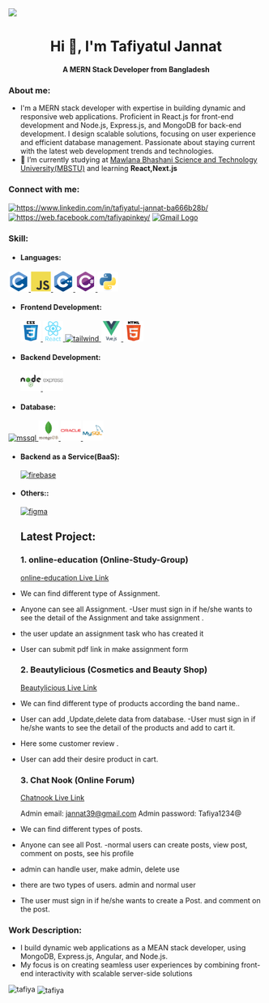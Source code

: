 <img src="https://i.ibb.co/jzxT2Q3/2.png" />


<h1 align="center">Hi 👋, I'm Tafiyatul Jannat</h1>
<h4 align="center">A MERN Stack Developer from Bangladesh</h4>

>
<h3 align="left">About me:</h3>

- I'm a MERN stack developer with expertise in building dynamic and responsive web applications. Proficient in React.js for front-end development and Node.js, Express.js, and MongoDB for back-end development. I design scalable solutions, focusing on user experience and efficient database management. Passionate about staying current with the latest web development trends and technologies.
-  🌱 I’m currently studying at [Mawlana Bhashani Science and Technology University(MBSTU)](https://mbstu.ac.bd/) and learning **React,Next.js**


<h3 align="left">Connect with me:</h3>
<p align="left">
<a href="https://www.linkedin.com/in/tafiyatul-jannat-ba666b28b/" target="blank"><img align="center" src="https://raw.githubusercontent.com/rahuldkjain/github-profile-readme-generator/master/src/images/icons/Social/linked-in-alt.svg" alt="https://www.linkedin.com/in/tafiyatul-jannat-ba666b28b/" height="30" width="40" /></a> 
<a href="https://web.facebook.com/tafiyapinkey/" target="blank"><img align="center" src="https://raw.githubusercontent.com/rahuldkjain/github-profile-readme-generator/master/src/images/icons/Social/facebook.svg" alt="https://web.facebook.com/tafiyapinkey/" height="30" width="40" /></a>
  <a href="mailto:tafiapinkey@gmail.com">
  <img src="https://i.ibb.co/k8LbqBz/icons8-gmail-48.png" alt="Gmail Logo" align="center" width="40" height="30">
</a>
</p>
<h3 align="left">Skill:</h3>

- <h4 align="left">Languages:</h4>
<p align="left"> <a href="https://www.cprogramming.com/" target="_blank" rel="noreferrer"> <img src="https://raw.githubusercontent.com/devicons/devicon/master/icons/c/c-original.svg" alt="c" width="40" height="40"/> </a> 
  <a href="https://developer.mozilla.org/en-US/docs/Web/JavaScript" target="_blank" rel="noreferrer"> <img src="https://raw.githubusercontent.com/devicons/devicon/master/icons/javascript/javascript-original.svg" alt="javascript" width="40" height="40"/> </a>
  <a href="https://www.w3schools.com/cpp/" target="_blank" rel="noreferrer"> <img src="https://raw.githubusercontent.com/devicons/devicon/master/icons/cplusplus/cplusplus-original.svg" alt="cplusplus" width="40" height="40"/> </a> <a href="https://www.w3schools.com/cs/" target="_blank" rel="noreferrer"> <img src="https://raw.githubusercontent.com/devicons/devicon/master/icons/csharp/csharp-original.svg" alt="csharp" width="40" height="40"/> </a>
<a href="https://www.python.org" target="_blank" rel="noreferrer"> <img src="https://raw.githubusercontent.com/devicons/devicon/master/icons/python/python-original.svg" alt="python" width="40" height="40"/> </a> </p>

- <h4 align="left">Frontend Development:</h4>
  <a href="https://www.w3schools.com/css/" target="_blank" rel="noreferrer"> <img src="https://raw.githubusercontent.com/devicons/devicon/master/icons/css3/css3-original-wordmark.svg" alt="css3" width="40" height="40"/> </a>
  <a href="https://reactjs.org/" target="_blank" rel="noreferrer"> <img src="https://raw.githubusercontent.com/devicons/devicon/master/icons/react/react-original-wordmark.svg" alt="react" width="40" height="40"/> </a>
  <a href="https://tailwindcss.com/" target="_blank" rel="noreferrer"> <img src="https://www.vectorlogo.zone/logos/tailwindcss/tailwindcss-icon.svg" alt="tailwind" width="40" height="40"/> </a>
  <a href="https://vuejs.org/" target="_blank" rel="noreferrer"> <img src="https://raw.githubusercontent.com/devicons/devicon/master/icons/vuejs/vuejs-original-wordmark.svg" alt="vuejs" width="40" height="40"/>
  <a href="https://www.w3.org/html/" target="_blank" rel="noreferrer"> <img src="https://raw.githubusercontent.com/devicons/devicon/master/icons/html5/html5-original-wordmark.svg" alt="html5" width="40" height="40"/> </a>
- <h4 align="left">Backend Development:</h4>
    <a href="https://nodejs.org" target="_blank" rel="noreferrer"> <img src="https://raw.githubusercontent.com/devicons/devicon/master/icons/nodejs/nodejs-original-wordmark.svg" alt="nodejs" width="40" height="40"/> </a>
    <a href="https://expressjs.com" target="_blank" rel="noreferrer"> <img src="https://raw.githubusercontent.com/devicons/devicon/master/icons/express/express-original-wordmark.svg" alt="express" width="40" height="40"/> </a> 

- <h4 align="left"> Database:</h4>
<a href="https://www.microsoft.com/en-us/sql-server" target="_blank" rel="noreferrer"> <img src="https://www.svgrepo.com/show/303229/microsoft-sql-server-logo.svg" alt="mssql" width="40" height="40"/> </a>
<a href="https://www.mongodb.com/" target="_blank" rel="noreferrer"> <img src="https://raw.githubusercontent.com/devicons/devicon/master/icons/mongodb/mongodb-original-wordmark.svg" alt="mongodb" width="40" height="40"/> </a>
  <a href="https://www.oracle.com/" target="_blank" rel="noreferrer"> <img src="https://raw.githubusercontent.com/devicons/devicon/master/icons/oracle/oracle-original.svg" alt="oracle" width="40" height="40"/> </a>
    <a href="https://www.mysql.com/" target="_blank" rel="noreferrer"> <img src="https://raw.githubusercontent.com/devicons/devicon/master/icons/mysql/mysql-original-wordmark.svg" alt="mysql" width="40" height="40"/> </a>
 

- <h4 align="left">  Backend as a Service(BaaS):</h4>
    <a href="https://firebase.google.com/" target="_blank" rel="noreferrer"> <img src="https://www.vectorlogo.zone/logos/firebase/firebase-icon.svg" alt="firebase" width="40" height="40"/> </a> 
- <h4 align="left">Others::</h4>  
      <a href="https://www.figma.com/" target="_blank" rel="noreferrer"> <img src="https://www.vectorlogo.zone/logos/figma/figma-icon.svg" alt="figma" width="40" height="40"/> </a>
 
  <h2 align="left">Latest Project:</h2> 
  
  <h3 align="left">1. online-education (Online-Study-Group)</h3>
 
  <a href="https://65e78999df3aec6b6a93e12d--heroic-selkie-4e7024.netlify.app/">online-education Live Link </a>

- We can find different type of Assignment.
- Anyone can see all Assignment.
-User must sign in if he/she wants to see the detail of the Assignment and take assignment .
- the user update an assignment task who has created it
- User can submit pdf link in make assignment form

   <h3 align="left">2. Beautylicious (Cosmetics and Beauty Shop)</h3>
 
  <a href="https://cosmetics-brand-base-client.web.app/">Beautylicious Live Link </a>

- We can find different type of products according the band name..
- User can add ,Update,delete data from database.
-User must sign in if he/she wants to see the detail of the products and add to cart it.
- Here some customer review .
- User can add their desire product in cart.
  
  <h3 align="left">3. Chat Nook (Online Forum)</h3>
  <a href="https://bistro-boss-client-ff83b.web.app/">Chatnook Live Link </a>

  Admin email: jannat39@gmail.com
 Admin password: Tafiya1234@

- We can find different types of posts.
- Anyone can see all Post.
-normal users can create posts, view post, comment on posts, see his profile
- admin can handle user, make admin, delete use
- there are two types of users. admin and normal user
- The user must sign in if he/she wants to create a Post. and comment on the post.


 



<h3 align="left">Work Description:</h3>

- I build dynamic web applications as a MEAN stack developer, using MongoDB, Express.js, Angular, and Node.js.
-  My focus is on creating seamless user experiences by combining front-end interactivity with scalable server-side solutions


<p><img align="left" src="https://github-readme-stats.vercel.app/api/top-langs?username=tafiya&show_icons=true&locale=en&layout=compact" alt="tafiya" /></p>

<p>&nbsp;<img align="center" src="https://github-readme-stats.vercel.app/api?username=tafiya&show_icons=true&locale=en" alt="tafiya" /></p>

